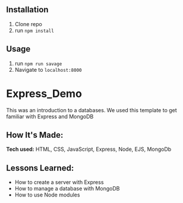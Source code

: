 
## Installation

1. Clone repo
2. run `npm install`

## Usage

1. run `npm run savage`
2. Navigate to `localhost:8000`

# Express_Demo
This was an introduction to a databases. We used this template to get familiar with Express and MongoDB


## How It's Made:

**Tech used:** HTML, CSS, JavaScript, Express, Node, EJS, MongoDb


## Lessons Learned:

- How to create a server with Express
- How to manage a database with MongoDB
- How to use Node modules
